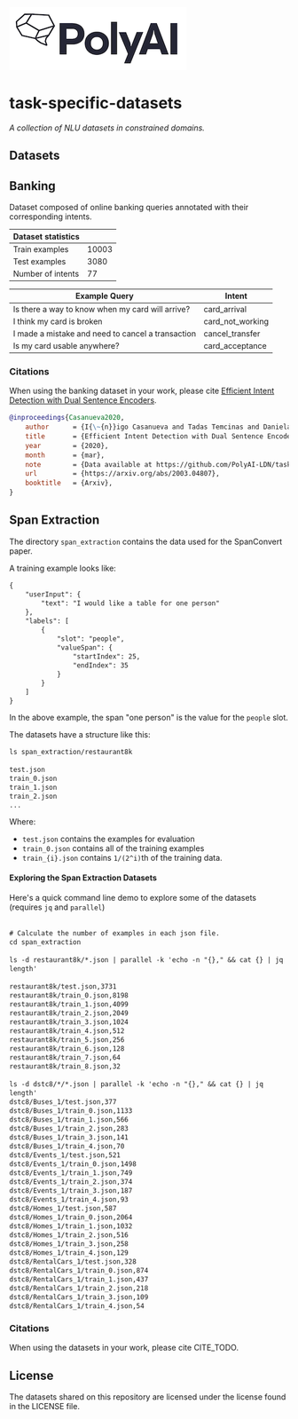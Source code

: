 [![PolyAI](polyai-logo.png)](https://poly-ai.com/)

# task-specific-datasets

*A collection of NLU datasets in constrained domains.*

## Datasets

## Banking

Dataset composed of online banking queries annotated with their corresponding intents.

| Dataset statistics               |      |
| ---            |   --- |
| Train examples | 10003 |
| Test examples | 3080 |
| Number of intents | 77 |

|          Example Query      | Intent      |
| ---            |   --- |
| Is there a way to know when my card will arrive?| card_arrival |
| I think my card is broken | card_not_working |
| I made a mistake and need to cancel a transaction | cancel_transfer |
| Is my card usable anywhere? | card_acceptance |


### Citations

When using the banking dataset in your work, please cite [Efficient Intent Detection with Dual Sentence Encoders](https://arxiv.org/abs/2003.04807).

```bibtex
@inproceedings{Casanueva2020,
    author      = {I{\~{n}}igo Casanueva and Tadas Temcinas and Daniela Gerz and Matthew Henderson and Ivan Vulic},
    title       = {Efficient Intent Detection with Dual Sentence Encoders},
    year        = {2020},
    month       = {mar},
    note        = {Data available at https://github.com/PolyAI-LDN/task-specific-datasets},
    url         = {https://arxiv.org/abs/2003.04807},
    booktitle   = {Arxiv},
}

```

## Span Extraction
The directory `span_extraction` contains the data used for the SpanConvert paper.

A training example looks like:
```
{
    "userInput": {
        "text": "I would like a table for one person"
    },
    "labels": [
        {
            "slot": "people",
            "valueSpan": {
                "startIndex": 25,
                "endIndex": 35
            }
        }
    ]
}
```

In the above example, the span "one person" is the value for the `people` slot.

The datasets have a structure like this:
```
ls span_extraction/restaurant8k

test.json
train_0.json
train_1.json
train_2.json
...
```
Where:
* `test.json` contains the examples for evaluation
* `train_0.json` contains all of the training examples
* `train_{i}.json` contains `1/(2^i)`th of the training data.


#### Exploring the Span Extraction Datasets
Here's a quick command line demo to explore some of the datasets (requires `jq` and `parallel`)
```

# Calculate the number of examples in each json file.
cd span_extraction

ls -d restaurant8k/*.json | parallel -k 'echo -n "{}," && cat {} | jq length'

restaurant8k/test.json,3731
restaurant8k/train_0.json,8198
restaurant8k/train_1.json,4099
restaurant8k/train_2.json,2049
restaurant8k/train_3.json,1024
restaurant8k/train_4.json,512
restaurant8k/train_5.json,256
restaurant8k/train_6.json,128
restaurant8k/train_7.json,64
restaurant8k/train_8.json,32

ls -d dstc8/*/*.json | parallel -k 'echo -n "{}," && cat {} | jq length'
dstc8/Buses_1/test.json,377
dstc8/Buses_1/train_0.json,1133
dstc8/Buses_1/train_1.json,566
dstc8/Buses_1/train_2.json,283
dstc8/Buses_1/train_3.json,141
dstc8/Buses_1/train_4.json,70
dstc8/Events_1/test.json,521
dstc8/Events_1/train_0.json,1498
dstc8/Events_1/train_1.json,749
dstc8/Events_1/train_2.json,374
dstc8/Events_1/train_3.json,187
dstc8/Events_1/train_4.json,93
dstc8/Homes_1/test.json,587
dstc8/Homes_1/train_0.json,2064
dstc8/Homes_1/train_1.json,1032
dstc8/Homes_1/train_2.json,516
dstc8/Homes_1/train_3.json,258
dstc8/Homes_1/train_4.json,129
dstc8/RentalCars_1/test.json,328
dstc8/RentalCars_1/train_0.json,874
dstc8/RentalCars_1/train_1.json,437
dstc8/RentalCars_1/train_2.json,218
dstc8/RentalCars_1/train_3.json,109
dstc8/RentalCars_1/train_4.json,54
```
### Citations

When using the datasets in your work, please cite CITE_TODO.


## License
The datasets shared on this repository are licensed under the license found in the LICENSE file.
